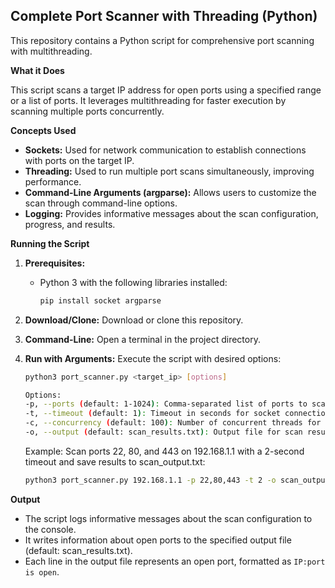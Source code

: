 ## Complete Port Scanner with Threading (Python)

This repository contains a Python script for comprehensive port scanning with multithreading.

**What it Does**

This script scans a target IP address for open ports using a specified range or a list of ports. It leverages multithreading for faster execution by scanning multiple ports concurrently.

**Concepts Used**

- **Sockets:** Used for network communication to establish connections with ports on the target IP.
- **Threading:** Used to run multiple port scans simultaneously, improving performance.
- **Command-Line Arguments (argparse):** Allows users to customize the scan through command-line options.
- **Logging:** Provides informative messages about the scan configuration, progress, and results.

**Running the Script**

1. **Prerequisites:**
   - Python 3 with the following libraries installed:
     ```bash
     pip install socket argparse
     ```
2. **Download/Clone:** Download or clone this repository.
3. **Command-Line:** Open a terminal in the project directory.
4. **Run with Arguments:** Execute the script with desired options:

   ```bash
   python3 port_scanner.py <target_ip> [options]

   Options:
   -p, --ports (default: 1-1024): Comma-separated list of ports to scan (e.g., -p 22,80,443)
   -t, --timeout (default: 1): Timeout in seconds for socket connections
   -c, --concurrency (default: 100): Number of concurrent threads for scanning
   -o, --output (default: scan_results.txt): Output file for scan results
   ```

   Example: Scan ports 22, 80, and 443 on 192.168.1.1 with a 2-second timeout and save results to scan_output.txt:

   ```bash
   python3 port_scanner.py 192.168.1.1 -p 22,80,443 -t 2 -o scan_output.txt
   ```

**Output**

- The script logs informative messages about the scan configuration to the console.
- It writes information about open ports to the specified output file (default: scan_results.txt).
- Each line in the output file represents an open port, formatted as `IP:port is open`.

